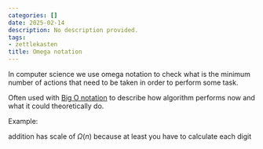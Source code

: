 ```yaml
---
categories: []
date: 2025-02-14
description: No description provided.
tags:
- zettlekasten
title: Omega notation
---
```


In computer science we use omega notation to check what is the minimum number of actions that need to be taken in order to perform some task. 

Often used with [Big O notation](Big%20O%20notation.md) to describe how algorithm performs now and what it could theoretically do.

Example:

addition has scale of $\Omega(n)$ because at least you have to calculate each digit
